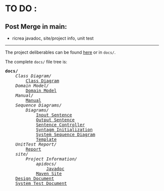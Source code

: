 # TO DO :
## Post Merge in main:
- ricrea javadoc, site/project info, unit test
---------------------
The project deliberables can be found [here](https://63616e617a7a61.github.io/NonSenseGenerator/) or in <code>docs/</code>.

The complete <code>docs/</code> file tree is:
<pre>
<b>docs/</b>
    <i>Class Diagram/</i>
        <a href="docs/Class Diagram/Class Diagram.png">Class Diagram</a>
    <i>Domain Model/</i>
        <a href="docs/Domain model/Domain model.png">Domain Model</a>
    <i>Manual/</i>
        <a href="docs/Manual/Manual.md">Manual</a>
    <i>Sequence Diagrams/</i>
        <i>Diagrams/</i>
            <a href="docs/Sequence diagrams/Diagrams/InputSentence.png">Input Sentence</a>
            <a href="docs/Sequence diagrams/Diagrams/OutputSentence.png">Output Sentence</a>
            <a href="docs/Sequence diagrams/Diagrams/SentenceController.png">Sentence Controller</a>
            <a href="docs/Sequence diagrams/Diagrams/SyntagmInitialization.png">Syntagm Initialization</a>
            <a href="docs/Sequence diagrams/Diagrams/SystemSequenceDiagram.png">System Sequence Diagram</a>
            <a href="docs/Sequence diagrams/Diagrams/Template.png">Template</a>
    <i>UnitTest Report/</i>
        <a href="https://63616e617a7a61.github.io/NonSenseGenerator/UnitTest%20Report/surefire.html">Report</a>
    <i>site/</i>
        <i>Project Information/</i>
            <i>apidocs/</i>
                <a href="https://63616e617a7a61.github.io/NonSenseGenerator/site/Project%20Information/apidocs/index.html">Javadoc</a>
            <a href="https://63616e617a7a61.github.io/NonSenseGenerator/site/Project%20Information/index.html">Maven Site</a>
    <a href="docs/Design document.md">Design Document</a>
    <a href="docs/System Test Document.md">System Test Document</a>
</pre>    